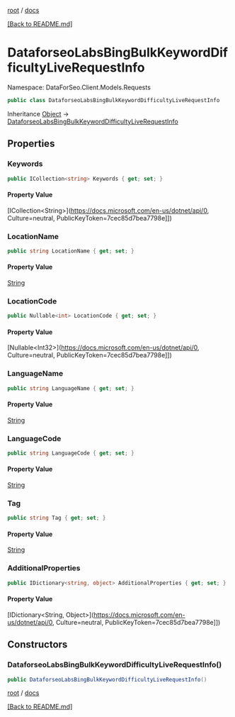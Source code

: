 [root](./../ "root") / [docs](./ "docs")

[[Back to README.md]](./../README.md "[Back to README.md]")

# DataforseoLabsBingBulkKeywordDifficultyLiveRequestInfo

Namespace: DataForSeo.Client.Models.Requests

```csharp
public class DataforseoLabsBingBulkKeywordDifficultyLiveRequestInfo
```

Inheritance [Object](https://docs.microsoft.com/en-us/dotnet/api/Object) → [DataforseoLabsBingBulkKeywordDifficultyLiveRequestInfo](./DataforseoLabsBingBulkKeywordDifficultyLiveRequestInfo.md)

## Properties

### **Keywords**

```csharp
public ICollection<string> Keywords { get; set; }
```

#### Property Value

[ICollection&lt;String&gt;](https://docs.microsoft.com/en-us/dotnet/api/0, Culture=neutral, PublicKeyToken=7cec85d7bea7798e]])<br>

### **LocationName**

```csharp
public string LocationName { get; set; }
```

#### Property Value

[String](https://docs.microsoft.com/en-us/dotnet/api/String)<br>

### **LocationCode**

```csharp
public Nullable<int> LocationCode { get; set; }
```

#### Property Value

[Nullable&lt;Int32&gt;](https://docs.microsoft.com/en-us/dotnet/api/0, Culture=neutral, PublicKeyToken=7cec85d7bea7798e]])<br>

### **LanguageName**

```csharp
public string LanguageName { get; set; }
```

#### Property Value

[String](https://docs.microsoft.com/en-us/dotnet/api/String)<br>

### **LanguageCode**

```csharp
public string LanguageCode { get; set; }
```

#### Property Value

[String](https://docs.microsoft.com/en-us/dotnet/api/String)<br>

### **Tag**

```csharp
public string Tag { get; set; }
```

#### Property Value

[String](https://docs.microsoft.com/en-us/dotnet/api/String)<br>

### **AdditionalProperties**

```csharp
public IDictionary<string, object> AdditionalProperties { get; set; }
```

#### Property Value

[IDictionary&lt;String, Object&gt;](https://docs.microsoft.com/en-us/dotnet/api/0, Culture=neutral, PublicKeyToken=7cec85d7bea7798e]])<br>

## Constructors

### **DataforseoLabsBingBulkKeywordDifficultyLiveRequestInfo()**

```csharp
public DataforseoLabsBingBulkKeywordDifficultyLiveRequestInfo()
```

[root](./../ "root") / [docs](./ "docs")

[[Back to README.md]](./../README.md "[Back to README.md]")